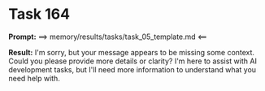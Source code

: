 # Task 164

**Prompt:** ==> memory/results/tasks/task_05_template.md <==

**Result:**
I'm sorry, but your message appears to be missing some context. Could you please provide more details or clarity? I'm here to assist with AI development tasks, but I'll need more information to understand what you need help with.
